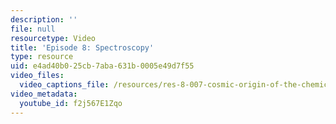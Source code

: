 ```yaml
---
description: ''
file: null
resourcetype: Video
title: 'Episode 8: Spectroscopy'
type: resource
uid: e4ad40b0-25cb-7aba-631b-0005e49d7f55
video_files:
  video_captions_file: /resources/res-8-007-cosmic-origin-of-the-chemical-elements-fall-2019/Videos/episode8/episode-8-spectroscopy/f2j567E1Zqo.vtt
video_metadata:
  youtube_id: f2j567E1Zqo
---
```

